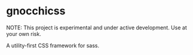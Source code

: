 # gnocchicss

NOTE: This project is experimental and under active development. Use at your own risk.

A utility-first CSS framework for sass. 
